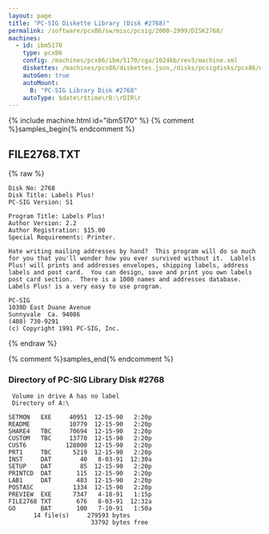 ```yaml
---
layout: page
title: "PC-SIG Diskette Library (Disk #2768)"
permalink: /software/pcx86/sw/misc/pcsig/2000-2999/DISK2768/
machines:
  - id: ibm5170
    type: pcx86
    config: /machines/pcx86/ibm/5170/cga/1024kb/rev3/machine.xml
    diskettes: /machines/pcx86/diskettes.json,/disks/pcsigdisks/pcx86/diskettes.json
    autoGen: true
    autoMount:
      B: "PC-SIG Library Disk #2768"
    autoType: $date\r$time\rB:\rDIR\r
---
```


{% include machine.html id="ibm5170" %}
{% comment %}samples_begin{% endcomment %}

## FILE2768.TXT

{% raw %}
```
Disk No: 2768
Disk Title: Labels Plus!
PC-SIG Version: S1

Program Title: Labels Plus!
Author Version: 2.2
Author Registration: $15.00
Special Requirements: Printer.

Hate writing mailing addresses by hand?  This program will do so much
for you that you'll wonder how you ever survived without it.  Lablels
Plus! will prints and addresses envelopes, shipping labels, address
labels and post card.  You can design, save and print you own labels
post card section.  There is a 1000 names and addresses database.
Labels Plus! is a very easy to use program.

PC-SIG
1030D East Duane Avenue
Sunnyvale  Ca. 94086
(408) 730-9291
(c) Copyright 1991 PC-SIG, Inc.
```
{% endraw %}

{% comment %}samples_end{% endcomment %}

### Directory of PC-SIG Library Disk #2768

     Volume in drive A has no label
     Directory of A:\

    SETMON   EXE     40951  12-15-90   2:20p
    README           10779  12-15-90   2:20p
    SHARE4   TBC     70694  12-15-90   2:20p
    CUSTOM   TBC     13770  12-15-90   2:20p
    CUST6           128000  12-15-90   2:20p
    PRT1     TBC      5219  12-15-90   2:20p
    INST     DAT        40   8-03-91  12:30a
    SETUP    DAT        85  12-15-90   2:20p
    PRINTCD  DAT       115  12-15-90   2:20p
    LAB1     DAT       483  12-15-90   2:20p
    POSTASC           1334  12-15-90   2:20p
    PREVIEW  EXE      7347   4-18-91   1:15p
    FILE2768 TXT       676   8-03-91  12:32a
    GO       BAT       100   7-10-91   1:50a
           14 file(s)     279593 bytes
                           33792 bytes free
